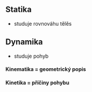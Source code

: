 ## Statika
- studuje rovnováhu tělěs
## Dynamika
- studuje pohyb
#### Kinematika = geometrický popis
#### Kinetika = příčiny pohybu
